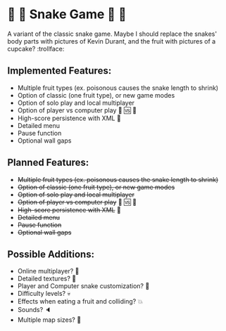 # :snake: :cherries: Snake Game :cherries: :snake: 
A variant of the classic snake game.
Maybe I should replace the snakes' body parts with pictures of Kevin Durant, and the fruit with pictures of a cupcake? :trollface:

## Implemented Features:
  * Multiple fruit types (ex. poisonous causes the snake length to shrink)
  * Option of classic (one fruit type), or new game modes
  * Option of solo play and local multiplayer
  * Option of player vs computer play :runner: :vs: :robot:
  * High-score persistence with XML :floppy_disk:
  * Detailed menu
  * Pause function
  * Optional wall gaps

## Planned Features:
  * ~~Multiple fruit types (ex. poisonous causes the snake length to shrink)~~
  * ~~Option of classic (one fruit type), or new game modes~~
  * ~~Option of solo play and local multiplayer~~
  * ~~Option of player vs computer play~~ :runner: :vs: :robot:
  * ~~High-score persistence with XML~~ :floppy_disk:
  * ~~Detailed menu~~
  * ~~Pause function~~
  * ~~Optional wall gaps~~
 
## Possible Additions:

  * Online multiplayer? :signal_strength:
  * Detailed textures? :art:
  * Player and Computer snake customization? :wrench:
  * Difficulty levels? :skull:
  * Effects when eating a fruit and colliding? :boom:
  * Sounds? :speaker:
  * Multiple map sizes? :page_facing_up:
